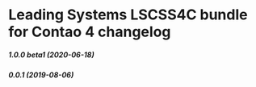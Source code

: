 Leading Systems LSCSS4C bundle for Contao 4 changelog
===========================================

##### 1.0.0 beta1 (2020-06-18)


##### 0.0.1 (2019-08-06)

